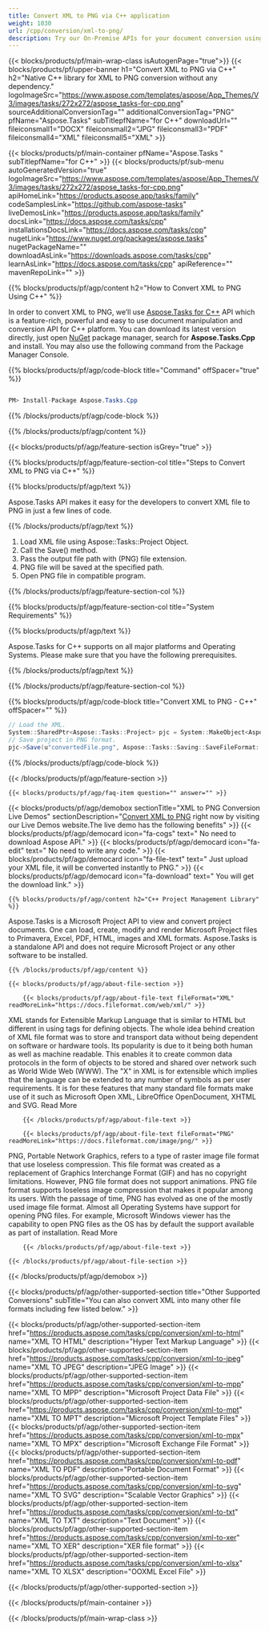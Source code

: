 ```yaml
---
title: Convert XML to PNG via C++ application 
weight: 1030
url: /cpp/conversion/xml-to-png/ 
description: Try our On-Premise APIs for your document conversion using C++ Runtime Environment for Windows 32 bit, Windows 64 bit and Linux 64 bit.
---
```


{{< blocks/products/pf/main-wrap-class isAutogenPage="true">}}
{{< blocks/products/pf/upper-banner h1="Convert XML to PNG via C++" h2="Native C++ library for XML to PNG conversion without any dependency." logoImageSrc="https://www.aspose.com/templates/aspose/App_Themes/V3/images/tasks/272x272/aspose_tasks-for-cpp.png" sourceAdditionalConversionTag="" additionalConversionTag="PNG" pfName="Aspose.Tasks" subTitlepfName="for C++" downloadUrl="" fileiconsmall1="DOCX" fileiconsmall2="JPG" fileiconsmall3="PDF" fileiconsmall4="XML" fileiconsmall5="XML" >}}

{{< blocks/products/pf/main-container pfName="Aspose.Tasks " subTitlepfName="for C++" >}}
{{< blocks/products/pf/sub-menu autoGeneratedVersion="true" logoImageSrc="https://www.aspose.com/templates/aspose/App_Themes/V3/images/tasks/272x272/aspose_tasks-for-cpp.png" apiHomeLink="https://products.aspose.app/tasks/family" codeSamplesLink="https://github.com/aspose-tasks" liveDemosLink="https://products.aspose.app/tasks/family" docsLink="https://docs.aspose.com/tasks/cpp" installationsDocsLink="https://docs.aspose.com/tasks/cpp" nugetLink="https://www.nuget.org/packages/aspose.tasks" nugetPackageName="" downloadAsLink="https://downloads.aspose.com/tasks/cpp" learnAsLink="https://docs.aspose.com/tasks/cpp" apiReference="" mavenRepoLink="" >}}

{{% blocks/products/pf/agp/content h2="How to Convert XML to PNG Using C++" %}}

 In order to convert XML to PNG, we’ll use
 [Aspose.Tasks for C++](https://products.aspose.com/tasks/cpp) 
 API which is a feature-rich, powerful and easy to use document manipulation and conversion API for C++ platform. You can download its latest version directly, just open
 [NuGet](https://www.nuget.org/packages/aspose.tasks) 
 package manager, search for
 **Aspose.Tasks.Cpp** 
 and install. You may also use the following command from the Package Manager Console.

{{% blocks/products/pf/agp/code-block title="Command" offSpacer="true" %}}

```cs

PM> Install-Package Aspose.Tasks.Cpp

```

{{% /blocks/products/pf/agp/code-block %}}

{{% /blocks/products/pf/agp/content %}}

{{< blocks/products/pf/agp/feature-section isGrey="true" >}}

{{% blocks/products/pf/agp/feature-section-col title="Steps to Convert XML to PNG via C++" %}}

{{% blocks/products/pf/agp/text %}}

 Aspose.Tasks API makes it easy for the developers to convert XML file to PNG in just a few lines of code.

{{% /blocks/products/pf/agp/text %}}

1.  Load XML file using Aspose::Tasks::Project Object.
1.  Call the Save() method.
1.  Pass the output file path with (PNG) file extension.
1.  PNG file will be saved at the specified path.
1.  Open PNG file in compatible program.

{{% /blocks/products/pf/agp/feature-section-col %}}

{{% blocks/products/pf/agp/feature-section-col title="System Requirements" %}}

{{% blocks/products/pf/agp/text %}}

 Aspose.Tasks for C++ supports on all major platforms and Operating Systems. Please make sure that you have the following prerequisites.

{{% /blocks/products/pf/agp/text %}}

{{% /blocks/products/pf/agp/feature-section-col %}}

{{% blocks/products/pf/agp/code-block title="Convert XML to PNG - C++‎" offSpacer="" %}}

```cs
// Load the XML.
System::SharedPtr<Aspose::Tasks::Project> pjc = System::MakeObject<Aspose::Tasks::Project>(u"sourceFile.xml");
// Save project in PNG format.
pjc->Save(u"convertedFile.png", Aspose::Tasks::Saving::SaveFileFormat::PNG);

```

{{% /blocks/products/pf/agp/code-block %}}

{{< /blocks/products/pf/agp/feature-section >}}

    {{< blocks/products/pf/agp/faq-item question="" answer="" >}}
 

<!-- aboutfile Starts -->

{{< blocks/products/pf/agp/demobox sectionTitle="XML to PNG Conversion Live Demos" sectionDescription="[Convert XML to PNG](https://products.aspose.app/tasks/conversion/xml-to-png) right now by visiting our Live Demos website.The live demo has the following benefits" >}}
        {{< blocks/products/pf/agp/democard icon="fa-cogs" text=" No need to download Aspose API." >}}
        {{< blocks/products/pf/agp/democard icon="fa-edit" text=" No need to write any code." >}}
        {{< blocks/products/pf/agp/democard icon="fa-file-text" text=" Just upload your XML file, it will be converted instantly to PNG." >}}
        {{< blocks/products/pf/agp/democard icon="fa-download" text=" You will get the download link." >}}

    {{% blocks/products/pf/agp/content h2="C++ Project Management Library" %}}

 Aspose.Tasks is a Microsoft Project API to view and convert project documents. One can load, create, modify and render Microsoft Project files to Primavera, Excel, PDF, HTML, images and XML formats. Aspose.Tasks is a standalone API and does not require Microsoft Project or any other software to be installed. ‎



    {{% /blocks/products/pf/agp/content %}}

    {{< blocks/products/pf/agp/about-file-section >}}

        {{< blocks/products/pf/agp/about-file-text fileFormat="XML" readMoreLink="https://docs.fileformat.com/web/xml/" >}}

XML stands for Extensible Markup Language that is similar to HTML but different in using tags for defining objects. The whole idea behind creation of XML file format was to store and transport data without being dependent on software or hardware tools. Its popularity is due to it being both human as well as machine readable. This enables it to create common data protocols in the form of objects to be stored and shared over network such as World Wide Web (WWW). The "X" in XML is for extensible which implies that the language can be extended to any number of symbols as per user requirements. It is for these features that many standard file formats make use of it such as Microsoft Open XML, LibreOffice OpenDocument, XHTML and SVG.
Read More

        {{< /blocks/products/pf/agp/about-file-text >}}

        {{< blocks/products/pf/agp/about-file-text fileFormat="PNG" readMoreLink="https://docs.fileformat.com/image/png/" >}}

PNG, Portable Network Graphics, refers to a type of raster image file format that use loseless compression. This file format was created as a replacement of Graphics Interchange Format (GIF) and has no copyright limitations. However, PNG file format does not support animations. PNG file format supports loseless image compression that makes it popular among its users. With the passage of time, PNG has evolved as one of the mostly used image file format. Almost all Operating Systems have support for opening PNG files. For example, Microsoft Windows viewer has the capability to open PNG files as the OS has by default the support available as part of installation.
Read More

        {{< /blocks/products/pf/agp/about-file-text >}}

    {{< /blocks/products/pf/agp/about-file-section >}}

{{< /blocks/products/pf/agp/demobox >}}

<!-- aboutfile Ends -->

{{< blocks/products/pf/agp/other-supported-section title="Other Supported Conversions" subTitle="You can also convert XML into many other file formats including few listed below." >}}

{{< blocks/products/pf/agp/other-supported-section-item href="https://products.aspose.com/tasks/cpp/conversion/xml-to-html" name="XML TO HTML" description="Hyper Text Markup Language" >}}
{{< blocks/products/pf/agp/other-supported-section-item href="https://products.aspose.com/tasks/cpp/conversion/xml-to-jpeg" name="XML TO JPEG" description="JPEG Image" >}}
{{< blocks/products/pf/agp/other-supported-section-item href="https://products.aspose.com/tasks/cpp/conversion/xml-to-mpp" name="XML TO MPP" description="Microsoft Project Data File" >}}
{{< blocks/products/pf/agp/other-supported-section-item href="https://products.aspose.com/tasks/cpp/conversion/xml-to-mpt" name="XML TO MPT" description="Microsoft Project Template Files" >}}
{{< blocks/products/pf/agp/other-supported-section-item href="https://products.aspose.com/tasks/cpp/conversion/xml-to-mpx" name="XML TO MPX" description="Microsoft Exchange File Format" >}}
{{< blocks/products/pf/agp/other-supported-section-item href="https://products.aspose.com/tasks/cpp/conversion/xml-to-pdf" name="XML TO PDF" description="Portable Document Format" >}}
{{< blocks/products/pf/agp/other-supported-section-item href="https://products.aspose.com/tasks/cpp/conversion/xml-to-svg" name="XML TO SVG" description="Scalable Vector Graphics" >}}
{{< blocks/products/pf/agp/other-supported-section-item href="https://products.aspose.com/tasks/cpp/conversion/xml-to-txt" name="XML TO TXT" description="Text Document" >}}
{{< blocks/products/pf/agp/other-supported-section-item href="https://products.aspose.com/tasks/cpp/conversion/xml-to-xer" name="XML TO XER" description="XER file format" >}}
{{< blocks/products/pf/agp/other-supported-section-item href="https://products.aspose.com/tasks/cpp/conversion/xml-to-xlsx" name="XML TO XLSX" description="OOXML Excel File" >}}

{{< /blocks/products/pf/agp/other-supported-section >}}

{{< /blocks/products/pf/main-container >}}
    
{{< /blocks/products/pf/main-wrap-class >}}